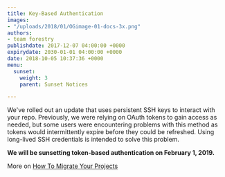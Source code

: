 ```yaml
---
title: Key-Based Authentication
images:
- "/uploads/2018/01/OGimage-01-docs-3x.png"
authors:
- team forestry
publishdate: 2017-12-07 04:00:00 +0000
expirydate: 2030-01-01 04:00:00 +0000
date: 2018-10-05 10:37:36 +0000
menu:
  sunset:
    weight: 3
    parent: Sunset Notices

---
```

We've rolled out an update that uses persistent SSH keys to interact with your repo. Previously, we were relying on OAuth tokens to gain access as needed, but some users were encountering problems with this method as tokens would intermittently expire before they could be refreshed. Using long-lived SSH credentials is intended to solve this problem.

**We will be sunsetting token-based authentication on February 1, 2019.**

More on [How To Migrate Your Projects](/blog/migrating-to-key-based-authentication/)